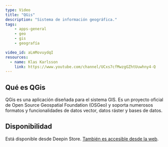 ```yaml
---
type: Video
title: "QGis"
description: "Sistema de información geográfica."
tags:
    - apps-general
    - geo
    - gis
    - geografía

video_id: aLmMovuydqI
resources:
  - name: Klas Karlsson
    link: https://www.youtube.com/channel/UCxs7cfMwzgGZhtUuwhny4-Q
---
```


## Qué es QGis
QGis es una aplicación diseñada para el sistema GIS. Es un proyecto oficial de Open Source Geospatial Foundation (OSGeo) y soporta numerosos formatos y funcionalidades de datos vector, datos ráster y bases de datos.

## Disponibilidad
Está disponible desde Deepin Store. [También es accesible desde la web](https://www.qgis.org/es/site/).
